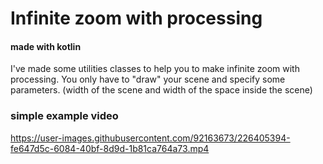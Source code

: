 # Infinite zoom with processing

#### made with kotlin

I've made some utilities classes to help you to make infinite zoom with processing.
You only have to "draw" your scene and specify some parameters.
(width of the scene and width of the space inside the scene)

### simple example video



https://user-images.githubusercontent.com/92163673/226405394-fe647d5c-6084-40bf-8d9d-1b81ca764a73.mp4

